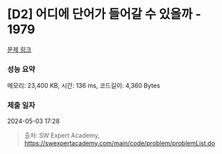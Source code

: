 # [D2] 어디에 단어가 들어갈 수 있을까 - 1979 

[문제 링크](https://swexpertacademy.com/main/code/problem/problemDetail.do?contestProbId=AV5PuPq6AaQDFAUq) 

### 성능 요약

메모리: 23,400 KB, 시간: 136 ms, 코드길이: 4,360 Bytes

### 제출 일자

2024-05-03 17:28



> 출처: SW Expert Academy, https://swexpertacademy.com/main/code/problem/problemList.do
